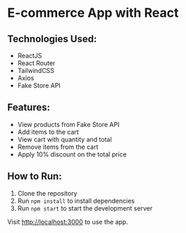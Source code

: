 # E-commerce App with React

## Technologies Used:
- ReactJS
- React Router
- TailwindCSS
- Axios
- Fake Store API

## Features:
- View products from Fake Store API
- Add items to the cart
- View cart with quantity and total
- Remove items from the cart
- Apply 10% discount on the total price

## How to Run:
1. Clone the repository
2. Run `npm install` to install dependencies
3. Run `npm start` to start the development server

Visit [http://localhost:3000](http://localhost:3000) to use the app.
